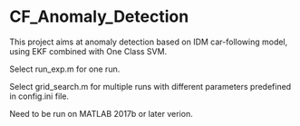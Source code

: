 # CF_Anomaly_Detection

This project aims at anomaly detection based on IDM car-following model, using EKF combined with One Class SVM.

Select run_exp.m for one run.

Select grid_search.m for multiple runs with different parameters predefined in config.ini file.

Need to be run on MATLAB 2017b or later verion.
